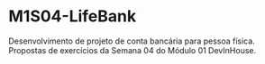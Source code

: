# M1S04-LifeBank
 Desenvolvimento de projeto de conta bancária para pessoa física. Propostas de exercícios da Semana 04 do Módulo 01 DevInHouse.
